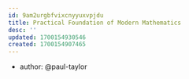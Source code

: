 ```yaml
---
id: 9am2urgbfvixcnyyuxvpjdu
title: Practical Foundation of Modern Mathematics
desc: ''
updated: 1700154930546
created: 1700154907465
---
```


- author: @paul-taylor